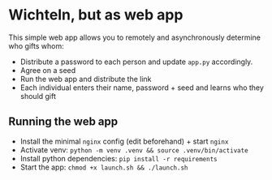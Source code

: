 # Wichteln, but as web app

This simple web app allows you to remotely and asynchronously determine who gifts whom:
- Distribute a password to each person and update `app.py` accordingly.
- Agree on a seed
- Run the web app and distribute the link
- Each individual enters their name, password + seed and learns who they should gift

## Running the web app
- Install the minimal `nginx` config (edit beforehand) + start `nginx`
- Activate venv: `python -m venv .venv && source .venv/bin/activate`
- Install python dependencies: `pip install -r requirements`
- Start the app: `chmod +x launch.sh && ./launch.sh`
